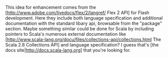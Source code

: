 This idea for enhancement comes from the [http://www.adobe.com/livedocs/flex/2/langref/ Flex 2 API] for Flash development. Here they include both language specification and additional documentation with the standard libary api, browsable from the "package" section. Maybe something similar could be done for Scala by including pointers to Scala's numerous external documentation like [http://www.scala-lang.org/docu/files/collections-api/collections.html The Scala 2.8 Collections API] and language specification?
I guess that's [the docs site|http://docs.scala-lang.org] that you're looking for.
